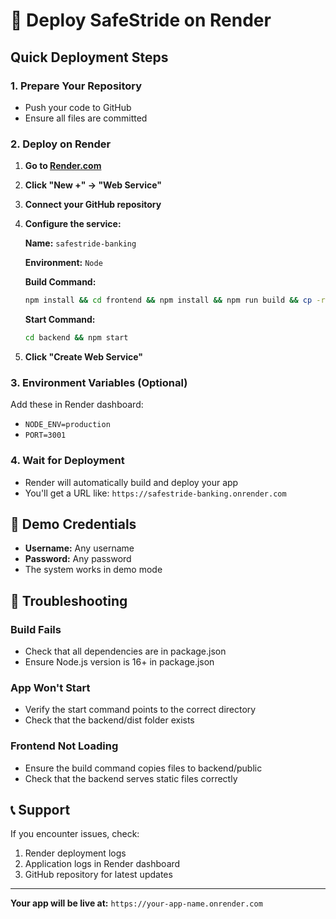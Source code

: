 # 🚀 Deploy SafeStride on Render

## Quick Deployment Steps

### 1. **Prepare Your Repository**
- Push your code to GitHub
- Ensure all files are committed

### 2. **Deploy on Render**

1. **Go to [Render.com](https://render.com)**
2. **Click "New +" → "Web Service"**
3. **Connect your GitHub repository**
4. **Configure the service:**

   **Name:** `safestride-banking`
   
   **Environment:** `Node`
   
   **Build Command:** 
   ```bash
   npm install && cd frontend && npm install && npm run build && cp -r build ../backend/public
   ```
   
   **Start Command:**
   ```bash
   cd backend && npm start
   ```

5. **Click "Create Web Service"**

### 3. **Environment Variables (Optional)**
Add these in Render dashboard:
- `NODE_ENV=production`
- `PORT=3001`

### 4. **Wait for Deployment**
- Render will automatically build and deploy your app
- You'll get a URL like: `https://safestride-banking.onrender.com`

## 🎯 Demo Credentials
- **Username:** Any username
- **Password:** Any password
- The system works in demo mode

## 🔧 Troubleshooting

### Build Fails
- Check that all dependencies are in package.json
- Ensure Node.js version is 16+ in package.json

### App Won't Start
- Verify the start command points to the correct directory
- Check that the backend/dist folder exists

### Frontend Not Loading
- Ensure the build command copies files to backend/public
- Check that the backend serves static files correctly

## 📞 Support
If you encounter issues, check:
1. Render deployment logs
2. Application logs in Render dashboard
3. GitHub repository for latest updates

---

**Your app will be live at:** `https://your-app-name.onrender.com` 